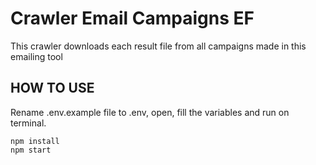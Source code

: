 # Crawler Email Campaigns EF

This crawler downloads each result file from all campaigns made in this emailing tool

## HOW TO USE

Rename .env.example file to .env, open, fill the variables and run on terminal.

```node
npm install 
npm start
```
